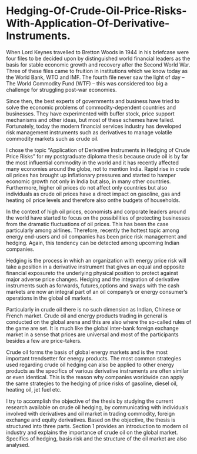 # Hedging-Of-Crude-Oil-Price-Risks-With-Application-Of-Derivative-Instruments.

When Lord Keynes travelled to Bretton Woods in 1944 in his briefcase were four files to be decided upon by distinguished world financial leaders as the basis for stable economic growth and recovery after the Second World War. Three of these files came to fruition in institutions which we know today as the World Bank, WTO and IMF. The fourth file never saw the light of day – The World Commodity Fund (WTF) – this was considered too big a challenge for struggling post-war economies.

Since then, the best experts of governments and business have tried to solve the economic problems of commodity-dependent countries and businesses. They have experimented with buffer stock, price support mechanisms and other ideas, but most of these schemes have failed. Fortunately, today the modern financial services industry has developed risk management instruments such as derivatives to manage volatile commodity markets such as crude oil.

I chose the topic “Application of Derivative Instruments in Hedging of Crude Price Risks” for my postgraduate diploma thesis because crude oil is by far the most influential commodity in the world and it has recently affected many economies around the globe, not to mention India. Rapid rise in crude oil prices has brought up inflationary pressures and started to hamper economic growth not only in India but also, in many other countries. Furthermore, higher oil prices do not affect only countries but also individuals as crude oil prices have a direct impact on gasoline, gas and heating oil price levels and therefore also onthe budgets of households.

In the context of high oil prices, economists and corporate leaders around the world have started to focus on the possibilities of protecting businesses from the dramatic fluctuations of oil prices. This has been the case particularly among airlines. Therefore, recently the hottest topic among energy end-users and oil companies has been price risk management and hedging. Again, this tendency can be detected among upcoming Indian companies.

Hedging is the process in which an organization with energy price risk will take a position in a derivative instrument that gives an equal and opposite financial exposureto the underlying physical position to protect against major adverse price changes. Hedging and the integration of derivative instruments such as forwards, futures,options and swaps with the cash markets are now an integral part of an oil company’s or energy consumer’s operations in the global oil markets.

Particularly in crude oil there is no such dimension as Indian, Chinese or French market. Crude oil and energy products trading in general is conducted on the global arena and this are also where the so-called rules of the game are set. It is much like the global inter-bank foreign exchange market in a sense that prices are universal and most of the participants besides a few are price-takers.

Crude oil forms the basis of global energy markets and is the most important trendsetter for energy products. The most common strategies used regarding crude oil hedging can also be applied to other energy products as the specifics of various derivative instruments are often similar or even identical. This is the reason why companies worldwide can apply the same strategies to the hedging of price risks of gasoline, diesel oil, heating oil, jet fuel etc.

I try to accomplish the objective of the thesis by studying the current research available on crude oil hedging, by communicating with individuals involved with derivatives and oil market in trading commodity, foreign exchange and equity derivatives. Based on the objective, the thesis is structured into three parts. Section 1 provides an introduction to modern oil industry and explains the importance of crude oil on the global market. Specifics of hedging, basis risk and the structure of the oil market are also analysed.
